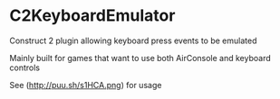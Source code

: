 # C2KeyboardEmulator
Construct 2 plugin allowing keyboard press events to be emulated

Mainly built for games that want to use both AirConsole and keyboard controls

See (http://puu.sh/s1HCA.png) for usage
